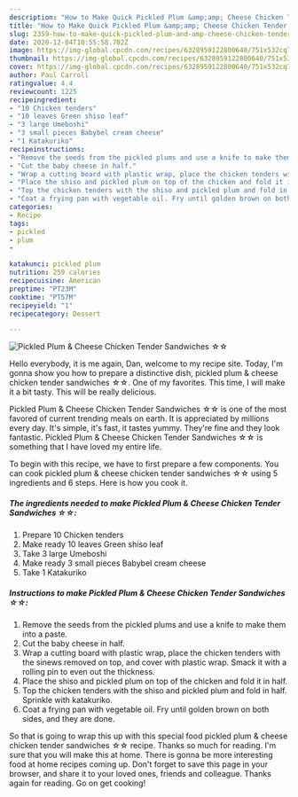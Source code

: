 ```yaml
---
description: "How to Make Quick Pickled Plum &amp;amp; Cheese Chicken Tender Sandwiches ☆☆"
title: "How to Make Quick Pickled Plum &amp;amp; Cheese Chicken Tender Sandwiches ☆☆"
slug: 2359-how-to-make-quick-pickled-plum-and-amp-cheese-chicken-tender-sandwiches
date: 2020-12-04T10:55:58.702Z
image: https://img-global.cpcdn.com/recipes/6328959122800640/751x532cq70/pickled-plum-cheese-chicken-tender-sandwiches-☆☆-recipe-main-photo.jpg
thumbnail: https://img-global.cpcdn.com/recipes/6328959122800640/751x532cq70/pickled-plum-cheese-chicken-tender-sandwiches-☆☆-recipe-main-photo.jpg
cover: https://img-global.cpcdn.com/recipes/6328959122800640/751x532cq70/pickled-plum-cheese-chicken-tender-sandwiches-☆☆-recipe-main-photo.jpg
author: Paul Carroll
ratingvalue: 4.4
reviewcount: 1225
recipeingredient:
- "10 Chicken tenders"
- "10 leaves Green shiso leaf"
- "3 large Umeboshi"
- "3 small pieces Babybel cream cheese"
- "1 Katakuriko"
recipeinstructions:
- "Remove the seeds from the pickled plums and use a knife to make them into a paste."
- "Cut the baby cheese in half."
- "Wrap a cutting board with plastic wrap, place the chicken tenders with the sinews removed on top, and cover with plastic wrap. Smack it with a rolling pin to even out the thickness."
- "Place the shiso and pickled plum on top of the chicken and fold it in half."
- "Top the chicken tenders with the shiso and pickled plum and fold in half. Sprinkle with katakuriko."
- "Coat a frying pan with vegetable oil. Fry until golden brown on both sides, and they are done."
categories:
- Recipe
tags:
- pickled
- plum
- 

katakunci: pickled plum  
nutrition: 259 calories
recipecuisine: American
preptime: "PT23M"
cooktime: "PT57M"
recipeyield: "1"
recipecategory: Dessert

---
```



![Pickled Plum &amp; Cheese Chicken Tender Sandwiches ☆☆](https://img-global.cpcdn.com/recipes/6328959122800640/751x532cq70/pickled-plum-cheese-chicken-tender-sandwiches-☆☆-recipe-main-photo.jpg)

Hello everybody, it is me again, Dan, welcome to my recipe site. Today, I'm gonna show you how to prepare a distinctive dish, pickled plum &amp; cheese chicken tender sandwiches ☆☆. One of my favorites. This time, I will make it a bit tasty. This will be really delicious.

Pickled Plum &amp; Cheese Chicken Tender Sandwiches ☆☆ is one of the most favored of current trending meals on earth. It is appreciated by millions every day. It's simple, it's fast, it tastes yummy. They're fine and they look fantastic. Pickled Plum &amp; Cheese Chicken Tender Sandwiches ☆☆ is something that I have loved my entire life.




To begin with this recipe, we have to first prepare a few components. You can cook pickled plum &amp; cheese chicken tender sandwiches ☆☆ using 5 ingredients and 6 steps. Here is how you cook it.

<!--inarticleads1-->

##### The ingredients needed to make Pickled Plum &amp; Cheese Chicken Tender Sandwiches ☆☆:

1. Prepare 10 Chicken tenders
1. Make ready 10 leaves Green shiso leaf
1. Take 3 large Umeboshi
1. Make ready 3 small pieces Babybel cream cheese
1. Take 1 Katakuriko




<!--inarticleads2-->

##### Instructions to make Pickled Plum &amp; Cheese Chicken Tender Sandwiches ☆☆:

1. Remove the seeds from the pickled plums and use a knife to make them into a paste.
1. Cut the baby cheese in half.
1. Wrap a cutting board with plastic wrap, place the chicken tenders with the sinews removed on top, and cover with plastic wrap. Smack it with a rolling pin to even out the thickness.
1. Place the shiso and pickled plum on top of the chicken and fold it in half.
1. Top the chicken tenders with the shiso and pickled plum and fold in half. Sprinkle with katakuriko.
1. Coat a frying pan with vegetable oil. Fry until golden brown on both sides, and they are done.




So that is going to wrap this up with this special food pickled plum &amp; cheese chicken tender sandwiches ☆☆ recipe. Thanks so much for reading. I'm sure that you will make this at home. There is gonna be more interesting food at home recipes coming up. Don't forget to save this page in your browser, and share it to your loved ones, friends and colleague. Thanks again for reading. Go on get cooking!
